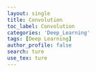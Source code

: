 ```yaml
---
layout: single
title: Convolution
toc_label: Convolution
categories: 'Deep_Learning'
tags: [Deep Learning]
author_profile: false
search: ture
use_tex: ture
---
```


